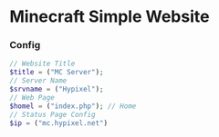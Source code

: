# Minecraft Simple Website
 
### Config

```php
// Website Title
$title = ("MC Server");
// Server Name
$srvname = ("Hypixel");
// Web Page
$homel = ("index.php"); // Home
// Status Page Config
$ip = ("mc.hypixel.net")
```
